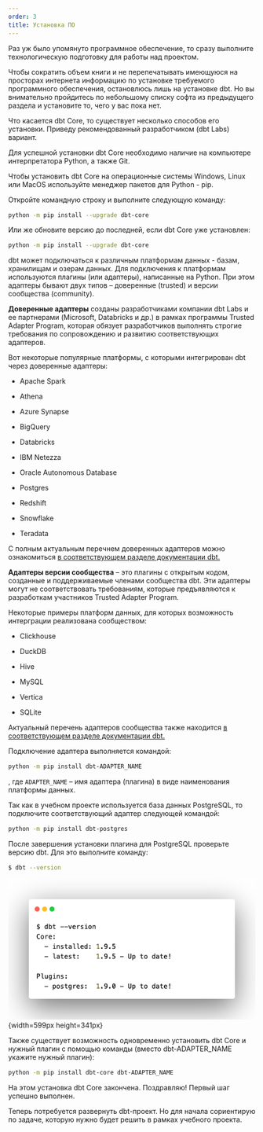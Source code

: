 ```yaml
---
order: 3
title: Установка ПО
---
```


Раз уж было упомянуто программное обеспечение, то сразу выполните технологическую подготовку для работы над проектом.

Чтобы сократить объем книги и не перепечатывать имеющуюся на просторах интернета информацию по установке требуемого программного обеспечения, остановлюсь лишь на установке dbt. Но вы внимательно пройдитесь по небольшому списку софта из предыдущего раздела и установите то, чего у вас пока нет.

Что касается dbt Core, то существует несколько способов его установки. Приведу рекомендованный разработчиком (dbt Labs) вариант.

<note type="lab" title="Примечание">

Для успешной установки dbt Core необходимо наличие на компьютере интерпретатора Python, а также Git.

</note>

Чтобы установить dbt Core на операционные системы Windows, Linux или MacOS используйте менеджер пакетов для Python - pip.

Откройте командную строку и выполните следующую команду:

```bash
python -m pip install --upgrade dbt-core
```

Или же обновите версию до последней, если dbt Core уже установлен:

```bash
python -m pip install --upgrade dbt-core
```

dbt может подключаться к различным платформам данных - базам, хранилищам и озерам данных. Для подключения к платформам используются плагины (или адаптеры), написанные на Python. При этом адаптеры бывают двух типов – доверенные (trusted) и версии сообщества (community).

**Доверенные адаптеры** созданы разработчиками компании dbt Labs и ее партнерами (Microsoft, Databricks и др.) в рамках программы Trusted Adapter Program, которая обязует разработчиков выполнять строгие требования по сопровождению и развитию соответствующих адаптеров.

Вот некоторые популярные платформы, с которыми интегрирован dbt через доверенные адаптеры:

-  Apache Spark

-  Athena

-  Azure Synapse

-  BigQuery

-  Databricks

-  IBM Netezza

-  Oracle Autonomous Database

-  Postgres

-  Redshift

-  Snowflake

-  Teradata

С полным актуальным перечнем доверенных адаптеров можно ознакомиться [в соответствующем разделе документации dbt.](https://docs.getdbt.com/docs/trusted-adapters)

**Адаптеры версии сообщества** – это плагины с открытым кодом, созданные и поддерживаемые членами сообщества dbt. Эти адаптеры могут не соответствовать требованиям, которые предъявляются к разработкам участников Trusted Adapter Program.

Некоторые примеры платформ данных, для которых возможность интерграции реализована сообществом:

-  Clickhouse

-  DuckDB

-  Hive

-  MySQL

-  Vertica

-  SQLite

Актуальный перечень адаптеров сообщества также находится [в соответствующем разделе документации dbt.](https://docs.getdbt.com/docs/community-adapters)

Подключение адаптера выполняется командой:

```bash
python -m pip install dbt-ADAPTER_NAME
```

, где `ADAPTER_NAME` – имя адаптера (плагина) в виде наименования платформы данных.

Так как в учебном проекте используется база данных PostgreSQL, то подключите соответствующий адаптер следующей командой:

```bash
python -m pip install dbt-postgres
```

После завершения установки плагина для PostgreSQL проверьте версию dbt. Для это выполните команду:

```bash
$ dbt --version
```

![](./ustanovka-programmnogo-obespecheniya.png "Рисунок 1. Проверка версии dbt Core и установленных адаптеров"){width=599px height=341px}

<note type="lab" title="Примечание">

Также существует возможность одновременно установить dbt Core и нужный плагин с помощью команды (вместо dbt-ADAPTER_NAME укажите нужный плагин):

```bash
python -m pip install dbt-core dbt-ADAPTER_NAME
```

</note>

На этом установка dbt Core закончена. Поздравляю! Первый шаг успешно выполнен.

Теперь потребуется развернуть dbt-проект. Но для начала сориентирую по задаче, которую нужно будет решить в рамках учебного проекта.